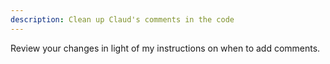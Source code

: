 ```yaml
---
description: Clean up Claud's comments in the code
---
```


Review your changes in light of my instructions on when to add comments.

